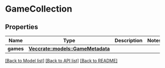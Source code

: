 # GameCollection

## Properties

Name | Type | Description | Notes
------------ | ------------- | ------------- | -------------
**games** | [**Vec<crate::models::GameMetadata>**](GameMetadata.md) |  | 

[[Back to Model list]](../README.md#documentation-for-models) [[Back to API list]](../README.md#documentation-for-api-endpoints) [[Back to README]](../README.md)


